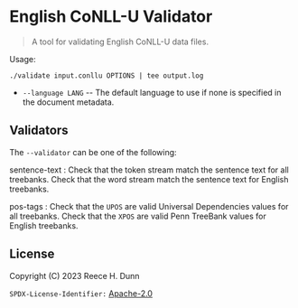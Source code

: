 # English CoNLL-U Validator
> A tool for validating English CoNLL-U data files.

Usage:
```
./validate input.conllu OPTIONS | tee output.log
```

- `--language LANG` -- The default language to use if none is specified in the document metadata.

## Validators
The `--validator` can be one of the following:

sentence-text
: Check that the token stream match the sentence text for all treebanks. 
  Check that the word stream match the sentence text for English treebanks.

pos-tags
: Check that the `UPOS` are valid Universal Dependencies values for all treebanks.
  Check that the `XPOS` are valid Penn TreeBank values for English treebanks.

## License
Copyright (C) 2023 Reece H. Dunn

`SPDX-License-Identifier:` [Apache-2.0](LICENSE)
